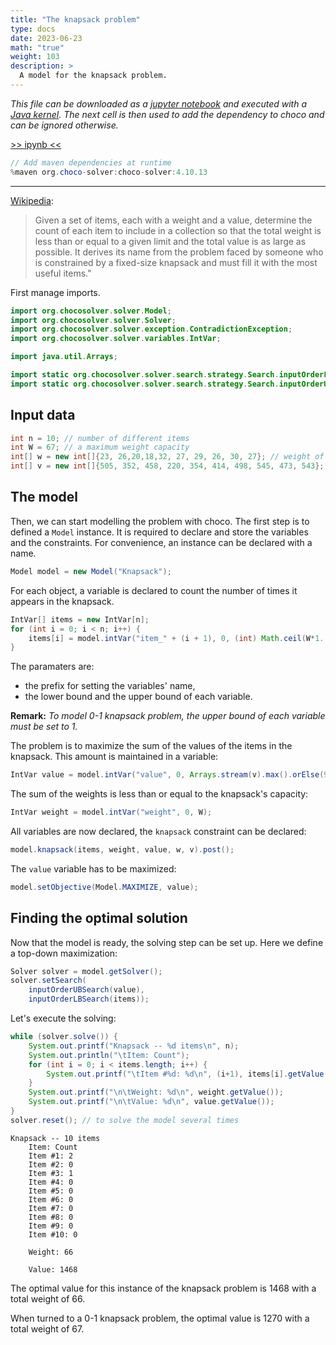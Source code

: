 ```yaml
---
title: "The knapsack problem"
type: docs
date: 2023-06-23
math: "true"
weight: 103
description: >
  A model for the knapsack problem.
---
```


_This file can be downloaded as a [jupyter notebook](https://jupyter.org/) and executed with a [Java kernel](https://github.com/SpencerPark/IJava). The next cell is then used to add the dependency to choco and can be ignored otherwise._ 

[>> ipynb <<](</notebooks/content/en/tutos/Other examples/The_knapsack_problem.ipynb>)


```Java
// Add maven dependencies at runtime 
%maven org.choco-solver:choco-solver:4.10.13
```

------ 
<a href="http://en.wikipedia.org/wiki/Knapsack_problem">Wikipedia</a>:<br/>
> Given a set of items, each with a weight and a value, determine the count of each item to include in a collection so that the total weight is less than or equal to a given limit and the total value is as large as possible. It derives its name from the problem faced by someone who is constrained by a fixed-size knapsack and must fill it with the most useful items."

First manage imports.


```Java
import org.chocosolver.solver.Model;
import org.chocosolver.solver.Solver;
import org.chocosolver.solver.exception.ContradictionException;
import org.chocosolver.solver.variables.IntVar;

import java.util.Arrays;

import static org.chocosolver.solver.search.strategy.Search.inputOrderLBSearch;
import static org.chocosolver.solver.search.strategy.Search.inputOrderUBSearch;
```

## Input data




```Java
int n = 10; // number of different items
int W = 67; // a maximum weight capacity 
int[] w = new int[]{23, 26,20,18,32, 27, 29, 26, 30, 27}; // weight of items
int[] v = new int[]{505, 352, 458, 220, 354, 414, 498, 545, 473, 543}; // value of items
```

## The model

Then, we can start modelling the problem with choco.
The first step is to defined a `Model` instance.
It is required to declare and store the variables and the constraints.
For convenience, an instance can be declared with a name.


```Java
Model model = new Model("Knapsack");
```

For each object, a variable is declared to count the number of times it appears in the knapsack.


```Java
IntVar[] items = new IntVar[n];
for (int i = 0; i < n; i++) {
    items[i] = model.intVar("item_" + (i + 1), 0, (int) Math.ceil(W*1. / w[i]));
}
```

The paramaters are:
- the prefix for setting the variables' name,
- the lower bound and the upper bound of each variable.

**Remark:**
*To model 0-1 knapsack problem, the upper bound of each variable must be set to $1$.*

The problem is to maximize the sum of the values of the items in the knapsack.
This amount is maintained in a variable:


```Java
IntVar value = model.intVar("value", 0, Arrays.stream(v).max().orElse(999) * n);
```

The sum of the weights is less than or equal to the knapsack's capacity:


```Java
IntVar weight = model.intVar("weight", 0, W);
```

All variables are now declared, the `knapsack` constraint can be declared:


```Java
model.knapsack(items, weight, value, w, v).post();
```

The `value` variable has to be maximized:


```Java
model.setObjective(Model.MAXIMIZE, value);
```

## Finding the optimal solution

Now that the model is ready, the solving step can be set up.
Here we define a top-down maximization:


```Java
Solver solver = model.getSolver();
solver.setSearch(
    inputOrderUBSearch(value), 
    inputOrderLBSearch(items));
```

Let's execute the solving:


```Java
while (solver.solve()) {
    System.out.printf("Knapsack -- %d items\n", n);
    System.out.println("\tItem: Count");
    for (int i = 0; i < items.length; i++) {
        System.out.printf("\tItem #%d: %d\n", (i+1), items[i].getValue());
    }
    System.out.printf("\n\tWeight: %d\n", weight.getValue());
    System.out.printf("\n\tValue: %d\n", value.getValue());
}
solver.reset(); // to solve the model several times
```

    Knapsack -- 10 items
    	Item: Count
    	Item #1: 2
    	Item #2: 0
    	Item #3: 1
    	Item #4: 0
    	Item #5: 0
    	Item #6: 0
    	Item #7: 0
    	Item #8: 0
    	Item #9: 0
    	Item #10: 0
    
    	Weight: 66
    
    	Value: 1468


The optimal value for this instance of the knapsack problem is $1468$ with a total weight of $66$.

When turned to a 0-1 knapsack problem, the optimal value is $1270$ with a total weight of $67$.
